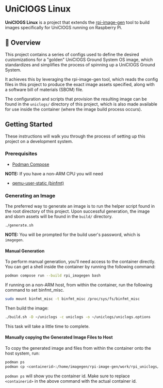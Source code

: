 # UniClOGS Linux

**UniClOGS Linux** is a project that extends the
[rpi-image-gen](https://github.com/raspberrypi/rpi-image-gen)
tool to build images specifically for UniClOGS running on Raspberry Pi.

## 📖 Overview

This project contains a series of configs used to define the desired
customizations for a "golden" UniClOGS Ground System OS image, which
standardizes and simplifies the process of spinning up a UniClOGS Ground System.

It achieves this by leveraging the rpi-image-gen tool, which reads the config
files in this project to produce the exact image assets specified, along with a
software bill of materials (SBOM) file.

The configuration and scripts that provision the resulting image can be found in
the `uniclogs/` directory of this project, which is also made available for use
inside the container (where the image build process occurs).

## Getting Started

These instructions will walk you through the process of setting up this project
on a development system.

### Prerequisites
- [Podman Compose](https://github.com/containers/podman-compose)

**NOTE:** If you have a non-ARM CPU you will need
- [qemu-user-static (binfmt)](https://www.qemu.org/docs/master/about/emulation.html)

### Generating an Image

The preferred way to generate an image is to run the helper script found in the
root directory of this project. Upon successful generation, the image and sbom
assets will be found in the `build/` directory.

```sh
./generate.sh
```

**NOTE:** You will be prompted for the build user's password, which is
`imagegen`.

#### Manual Generation

To perform manual generation, you'll need access to the container directly. You
can get a shell inside the container by running the following command:

```sh
podman compose run --build rpi_imagegen bash
```

If running on a non-ARM host, from within the container, run the following
command to set binfmt_misc.

```sh
sudo mount binfmt_misc -t binfmt_misc /proc/sys/fs/binfmt_misc
```

Then build the image:

```sh
./build.sh -D ~/uniclogs -c uniclogs -o ~/uniclogs/uniclogs.options
```

This task will take a little time to complete.

#### Manually copying the Generated Image Files to Host

To copy the generated image and files from within the container onto the host
system, run:

```sh
podman ps
podman cp <containerid>:/home/imagegen/rpi-image-gen/work/rpi_uniclogs/deploy /path/to/destination
```

`podman ps` will show you the container id. Make sure to replace `<containerid>`
in the above command with the actual container id.
